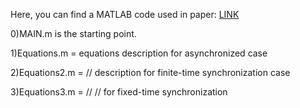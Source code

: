 Here, you can find a MATLAB code used in paper: <a href="https://www.sciencedirect.com/science/article/pii/S0960077922000777">LINK</a>

0)MAIN.m is the starting point.

1)Equations.m = equations description for asynchronized case

2)Equations2.m = // description for finite-time synchronization case

3)Equations3.m = // //  for fixed-time synchronization
